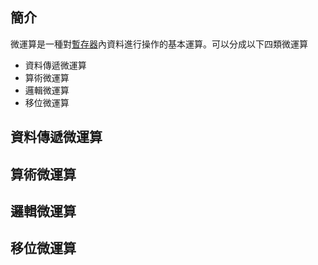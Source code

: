 ## 簡介
微運算是一種對[暫存器](/docs/knowledge-network-database-repository/暫存器.md)內資料進行操作的基本運算。可以分成以下四類微運算

- 資料傳遞微運算
- 算術微運算
- 邏輯微運算
- 移位微運算

## 資料傳遞微運算

## 算術微運算

## 邏輯微運算

## 移位微運算
